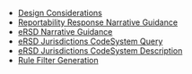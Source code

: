 <ul>
 <li><a href="design_considerations.html">Design Considerations</a></li>
 <li><a href="reportability_response_narrative_guidance.html">Reportability Response Narrative Guidance</a></li>
 <li><a href="ersd_narrative_guidance.html">eRSD Narrative Guidance</a></li>
 <li><a href="ersd_jurisdictions_codesystem_query.html">eRSD Jurisdictions CodeSystem Query</a></li>
 <li><a href="ersd_jurisdictions_codesystem_description.html">eRSD Jurisdictions CodeSystem Description</a></li>
 <li><a href="rule_filter_generation.html">Rule Filter Generation</a></li>
</ul>
